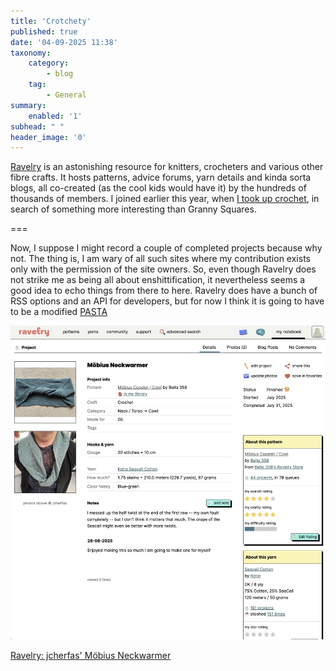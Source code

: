 ```yaml
---
title: 'Crotchety'
published: true
date: '04-09-2025 11:38'
taxonomy:
    category:
        - blog
    tag:
        - General
summary:
    enabled: '1'
subhead: " "
header_image: '0'
---
```


[Ravelry](https://www.ravelry.com) is an astonishing resource for knitters, crocheters and various other fibre crafts. It hosts patterns, advice forums, yarn details and kinda sorta blogs, all co-created (as the cool kids would have it) by the hundreds of thousands of members. I joined earlier this year, when [I took up crochet](https://www.jeremycherfas.net/blog/hyberbolical-crochet), in search of something more interesting than Granny Squares. 

===

Now, I suppose I might record a couple of completed projects because why not. The thing is, I am wary of all such sites where my contribution exists only with the permission of the site owners. So, even though Ravelry does not strike me as being all about enshittification, it nevertheless seems a good idea to echo things from there to here. Ravelry does have a bunch of RSS options and an API for developers, but for now I think it is going to have to be a modified [PASTA](https://indieweb.org/PASTA) 

[![Screenshot of project entry on Ravelry website](ravelry-sm.jpeg?classes=center)](ravelry-lg.jpeg)

[Ravelry: jcherfas' Möbius Neckwarmer](https://www.ravelry.com/projects/jcherfas/mobius-capelet---cowl) 
